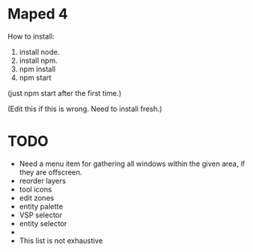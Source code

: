 Maped 4
=======

How to install:
1. install node.
2. install npm.
3. npm install
4. npm start

(just npm start after the first time.)

(Edit this if this is wrong.  Need to install fresh.)

TODO
====
* Need a menu item for gathering all windows within the given area, if they are offscreen.
* reorder layers
* tool icons
* edit zones
* entity palette
* VSP selector
* entity selector
*
* This list is not exhaustive